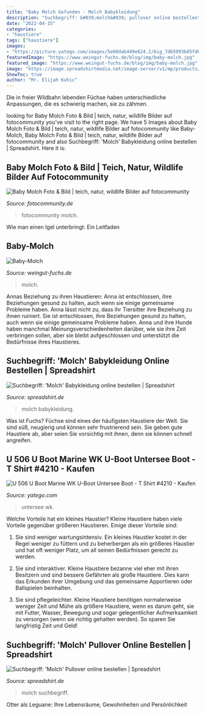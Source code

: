 ```yaml
---
title: "Baby Molch Gefunden - Molch Babykleidung"
description: "Suchbegriff: &#039;molch&#039; pullover online bestellen"
date: "2022-04-15"
categories:
- "haustiere"
tags: ["haustiere"]
images:
- "https://picture.yatego.com/images/5e60dab449e624.2/big_7d65993b85fd6a799b9d0a73b3fa854b-kqh/u-506-u-boot-marine-wk-u-boot-untersee-boot---t-shirt--4210.jpg"
featuredImage: "https://www.weingut-fuchs.de/blog/img/baby-molch.jpg"
featured_image: "https://www.weingut-fuchs.de/blog/img/baby-molch.jpg"
image: "https://image.spreadshirtmedia.net/image-server/v1/mp/products/T5A363MPA4213PT17X0Y24D153228352FS5504/views/1,width=378,height=378,appearanceId=363,backgroundColor=F2F2F2,modelId=3860,crop=list,version=1594811868,modelImageVersion=1599135624/lustmolch-lustige-sprueche-unisex-pullover.jpg"
ShowToc: true
author: "Mr. Elijah Kuhic"
---
```



Die in freier Wildbahn lebenden Füchse haben unterschiedliche Anpassungen, die es schwierig machen, sie zu zähmen.

	

		
looking for Baby Molch Foto &amp; Bild | teich, natur, wildlife Bilder auf fotocommunity you've visit to the right page. We have 5 Images about Baby Molch Foto &amp; Bild | teich, natur, wildlife Bilder auf fotocommunity like Baby-Molch, Baby Molch Foto &amp; Bild | teich, natur, wildlife Bilder auf fotocommunity and also Suchbegriff: &#039;Molch&#039; Babykleidung online bestellen | Spreadshirt. Here it is:
		
    
## Baby Molch Foto &amp; Bild | Teich, Natur, Wildlife Bilder Auf Fotocommunity

<img loading=lazy src="https://img.fotocommunity.com/baby-molch-3d640e35-f5a6-4628-aab7-96cbced88579.jpg?width=1000" onerror="this.onerror=null;this.src='https://tse2.mm.bing.net/th?id=OIP.ddbSZSD7bEbhhzsP6T95vgHaE1&amp;pid=15.1';" alt="Baby Molch Foto &amp; Bild | teich, natur, wildlife Bilder auf fotocommunity">

_Source: fotocommunity.de_

>fotocommunity molch. 

	

Wie man einen Igel unterbringt: Ein Leitfaden

    
## Baby-Molch

<img loading=lazy src="https://www.weingut-fuchs.de/blog/img/baby-molch.jpg" onerror="this.onerror=null;this.src='https://tse2.mm.bing.net/th?id=OIP.dfa-lpI9hFhNX3iBTBUCpQHaFg&amp;pid=15.1';" alt="Baby-Molch">

_Source: weingut-fuchs.de_

>molch. 

	

Annas Beziehung zu ihren Haustieren: Anna ist entschlossen, ihre Beziehungen gesund zu halten, auch wenn sie einige gemeinsame Probleme haben.
Anna lässt nicht zu, dass ihr Tiersitter ihre Beziehung zu ihnen ruiniert. Sie ist entschlossen, ihre Beziehungen gesund zu halten, auch wenn sie einige gemeinsame Probleme haben. Anna und ihre Hunde haben manchmal Meinungsverschiedenheiten darüber, wie sie ihre Zeit verbringen sollen, aber sie bleibt aufgeschlossen und unterstützt die Bedürfnisse ihres Haustieres.

    
## Suchbegriff: &#039;Molch&#039; Babykleidung Online Bestellen | Spreadshirt

<img loading=lazy src="https://image.spreadshirtmedia.net/image-server/v1/mp/products/T457A2MPA793PT17X0Y6D159647222FS2602/views/1,width=378,height=378,appearanceId=2,backgroundColor=F2F2F2,version=1582113311/echse-reptilien-halter-gecko-molch-geschenkidee-kinder-bio-t-shirt.jpg" onerror="this.onerror=null;this.src='https://tse2.mm.bing.net/th?id=OIP.rdx3Joae9CXaOzRGm520nQAAAA&amp;pid=15.1';" alt="Suchbegriff: &#039;Molch&#039; Babykleidung online bestellen | Spreadshirt">

_Source: spreadshirt.de_

>molch babykleidung. 

	

Was ist Fuchs?
Füchse sind eines der häufigsten Haustiere der Welt. Sie sind süß, neugierig und können sehr frustrierend sein. Sie geben gute Haustiere ab, aber seien Sie vorsichtig mit ihnen, denn sie können schnell angreifen.

    
## U 506 U Boot Marine WK U-Boot Untersee Boot - T Shirt #4210 - Kaufen

<img loading=lazy src="https://picture.yatego.com/images/5e60dab449e624.2/big_7d65993b85fd6a799b9d0a73b3fa854b-kqh/u-506-u-boot-marine-wk-u-boot-untersee-boot---t-shirt--4210.jpg" onerror="this.onerror=null;this.src='https://tse4.mm.bing.net/th?id=OIP._vgZtmGQfOiUZQn4DLbnuQHaHa&amp;pid=15.1';" alt="U 506 U Boot Marine WK U-Boot Untersee Boot - T Shirt #4210 - Kaufen">

_Source: yatego.com_

>untersee wk. 

	

Welche Vorteile hat ein kleines Haustier?
Kleine Haustiere haben viele Vorteile gegenüber größeren Haustieren. Einige dieser Vorteile sind:
1. Sie sind weniger wartungsintensiv. Ein kleines Haustier kostet in der Regel weniger zu füttern und zu beherbergen als ein größeres Haustier und hat oft weniger Platz, um all seinen Bedürfnissen gerecht zu werden.

2. Sie sind interaktiver. Kleine Haustiere bezanne viel eher mit ihren Besitzern und sind bessere Gefährten als große Haustiere. Dies kann das Erkunden ihrer Umgebung und das gemeinsame Apportieren oder Ballspielen beinhalten.

3. Sie sind pflegeleichter. Kleine Haustiere benötigen normalerweise weniger Zeit und Mühe als größere Haustiere, wenn es darum geht, sie mit Futter, Wasser, Bewegung und sogar gelegentlicher Aufmerksamkeit zu versorgen (wenn sie richtig gehalten werden). So sparen Sie langfristig Zeit und Geld!

    
## Suchbegriff: &#039;Molch&#039; Pullover Online Bestellen | Spreadshirt

<img loading=lazy src="https://image.spreadshirtmedia.net/image-server/v1/mp/products/T5A363MPA4213PT17X0Y24D153228352FS5504/views/1,width=378,height=378,appearanceId=363,backgroundColor=F2F2F2,modelId=3860,crop=list,version=1594811868,modelImageVersion=1599135624/lustmolch-lustige-sprueche-unisex-pullover.jpg" onerror="this.onerror=null;this.src='https://tse4.mm.bing.net/th?id=OIP.9IFy96ME8kHd0WfI93r_6AAAAA&amp;pid=15.1';" alt="Suchbegriff: &#039;Molch&#039; Pullover online bestellen | Spreadshirt">

_Source: spreadshirt.de_

>molch suchbegriff. 

	

Otter als Leguane: Ihre Lebensräume, Gewohnheiten und Persönlichkeit

